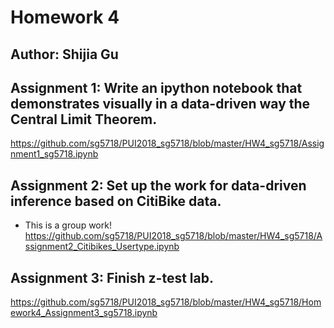 # Homework 4
## Author: Shijia Gu

## Assignment 1: Write an ipython notebook that demonstrates visually in a data-driven way the Central Limit Theorem.
https://github.com/sg5718/PUI2018_sg5718/blob/master/HW4_sg5718/Assignment1_sg5718.ipynb

## Assignment 2: Set up the work for data-driven inference based on CitiBike data.
- This is a group work!
https://github.com/sg5718/PUI2018_sg5718/blob/master/HW4_sg5718/Assignment2_Citibikes_Usertype.ipynb

## Assignment 3: Finish z-test lab.
https://github.com/sg5718/PUI2018_sg5718/blob/master/HW4_sg5718/Homework4_Assignment3_sg5718.ipynb
